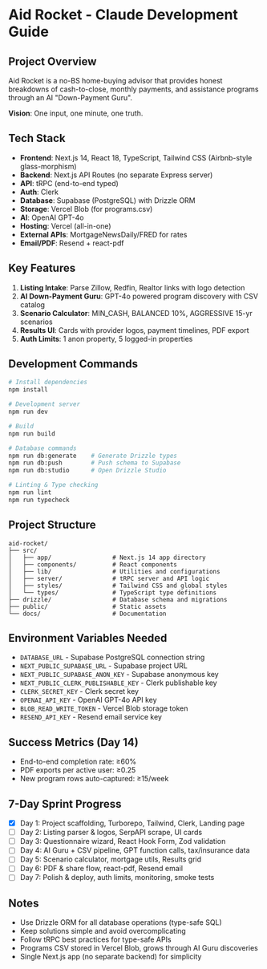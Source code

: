 # Aid Rocket - Claude Development Guide

## Project Overview
Aid Rocket is a no-BS home-buying advisor that provides honest breakdowns of cash-to-close, monthly payments, and assistance programs through an AI "Down-Payment Guru".

**Vision**: One input, one minute, one truth.

## Tech Stack
- **Frontend**: Next.js 14, React 18, TypeScript, Tailwind CSS (Airbnb-style glass-morphism)
- **Backend**: Next.js API Routes (no separate Express server)
- **API**: tRPC (end-to-end typed)
- **Auth**: Clerk
- **Database**: Supabase (PostgreSQL) with Drizzle ORM
- **Storage**: Vercel Blob (for programs.csv)
- **AI**: OpenAI GPT-4o
- **Hosting**: Vercel (all-in-one)
- **External APIs**: MortgageNewsDaily/FRED for rates
- **Email/PDF**: Resend + react-pdf

## Key Features
1. **Listing Intake**: Parse Zillow, Redfin, Realtor links with logo detection
2. **AI Down-Payment Guru**: GPT-4o powered program discovery with CSV catalog
3. **Scenario Calculator**: MIN_CASH, BALANCED 10%, AGGRESSIVE 15-yr scenarios
4. **Results UI**: Cards with provider logos, payment timelines, PDF export
5. **Auth Limits**: 1 anon property, 5 logged-in properties

## Development Commands
```bash
# Install dependencies
npm install

# Development server
npm run dev

# Build
npm run build

# Database commands
npm run db:generate    # Generate Drizzle types
npm run db:push        # Push schema to Supabase
npm run db:studio      # Open Drizzle Studio

# Linting & Type checking
npm run lint
npm run typecheck
```

## Project Structure
```
aid-rocket/
├── src/
│   ├── app/                 # Next.js 14 app directory
│   ├── components/          # React components
│   ├── lib/                 # Utilities and configurations
│   ├── server/              # tRPC server and API logic
│   ├── styles/              # Tailwind CSS and global styles
│   └── types/               # TypeScript type definitions
├── drizzle/                 # Database schema and migrations
├── public/                  # Static assets
└── docs/                    # Documentation
```

## Environment Variables Needed
- `DATABASE_URL` - Supabase PostgreSQL connection string
- `NEXT_PUBLIC_SUPABASE_URL` - Supabase project URL
- `NEXT_PUBLIC_SUPABASE_ANON_KEY` - Supabase anonymous key
- `NEXT_PUBLIC_CLERK_PUBLISHABLE_KEY` - Clerk publishable key
- `CLERK_SECRET_KEY` - Clerk secret key
- `OPENAI_API_KEY` - OpenAI GPT-4o API key
- `BLOB_READ_WRITE_TOKEN` - Vercel Blob storage token
- `RESEND_API_KEY` - Resend email service key

## Success Metrics (Day 14)
- End-to-end completion rate: ≥60%
- PDF exports per active user: ≥0.25
- New program rows auto-captured: ≥15/week

## 7-Day Sprint Progress
- [x] Day 1: Project scaffolding, Turborepo, Tailwind, Clerk, Landing page
- [ ] Day 2: Listing parser & logos, SerpAPI scrape, UI cards
- [ ] Day 3: Questionnaire wizard, React Hook Form, Zod validation
- [ ] Day 4: AI Guru + CSV pipeline, GPT function calls, tax/insurance data
- [ ] Day 5: Scenario calculator, mortgage utils, Results grid
- [ ] Day 6: PDF & share flow, react-pdf, Resend email
- [ ] Day 7: Polish & deploy, auth limits, monitoring, smoke tests

## Notes
- Use Drizzle ORM for all database operations (type-safe SQL)
- Keep solutions simple and avoid overcomplicating
- Follow tRPC best practices for type-safe APIs
- Programs CSV stored in Vercel Blob, grows through AI Guru discoveries
- Single Next.js app (no separate backend) for simplicity